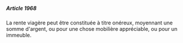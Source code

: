 ##### Article 1968

La rente viagère peut être constituée à titre onéreux, moyennant une somme d'argent, ou pour une chose mobilière appréciable, ou pour un immeuble.

